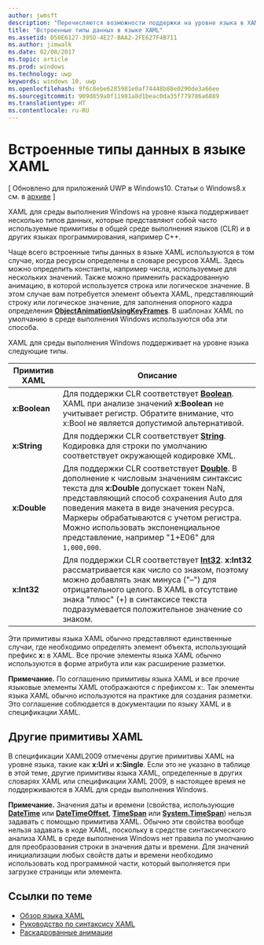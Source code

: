 ```yaml
---
author: jwmsft
description: "Перечисляются возможности поддержки на уровне языка в XAML для среды выполнения Windows для определенных типов данных в среде CLR и в других языках программирования, таких как C++."
title: "Встроенные типы данных в языке XAML"
ms.assetid: D50E6127-395D-4E27-BAA2-2FE627F4B711
ms.author: jimwalk
ms.date: 02/08/2017
ms.topic: article
ms.prod: windows
ms.technology: uwp
keywords: windows 10, uwp
ms.openlocfilehash: 9f6c8ebe6285981e0af74448b88e0290de3a66ee
ms.sourcegitcommit: 909d859a0f11981a8d1beac0da35f779786a6889
ms.translationtype: HT
ms.contentlocale: ru-RU
---
```

# <a name="xaml-intrinsic-data-types"></a>Встроенные типы данных в языке XAML

\[ Обновлено для приложений UWP в Windows10. Статьи о Windows8.x см. в [архиве](http://go.microsoft.com/fwlink/p/?linkid=619132) \]

XAML для среды выполнения Windows на уровне языка поддерживает несколько типов данных, которые представляют собой часто используемые примитивы в общей среде выполнения языков (CLR) и в других языках программирования, например C++.

Чаще всего встроенные типы данных в языке XAML используются в том случае, когда ресурсы определены в словаре ресурсов XAML. Здесь можно определить константы, например числа, используемые для нескольких значений. Также можно применить раскадрованную анимацию, в которой используется строка или логическое значение. В этом случае вам потребуется элемент объекта XAML, представляющий строку или логическое значение, для заполнения опорного кадра определения [**ObjectAnimationUsingKeyFrames**](https://msdn.microsoft.com/library/windows/apps/br210320). В шаблонах XAML по умолчанию в среде выполнения Windows используются оба эти способа.

XAML для среды выполнения Windows поддерживает на уровне языка следующие типы.

| Примитив XAML | Описание |
|-------|-------------|
| **x:Boolean**  | Для поддержки CLR соответствует [**Boolean**](https://msdn.microsoft.com/library/windows/apps/xaml/system.boolean.aspx). XAML при анализе значений **x:Boolean** не учитывает регистр. Обратите внимание, что x:Bool не является допустимой альтернативой. |
| **x:String**   | Для поддержки CLR соответствует [**String**](https://msdn.microsoft.com/library/windows/apps/xaml/system.string.aspx). Кодировка для строки по умолчанию соответствует окружающей кодировке XML. |
| **x:Double**   | Для поддержки CLR соответствует [**Double**](https://msdn.microsoft.com/library/windows/apps/xaml/system.double.aspx). В дополнение к числовым значениям синтаксис текста для **x:Double** допускает токен NaN, представляющий способ сохранения Auto для поведения макета в виде значения ресурса. Маркеры обрабатываются с учетом регистра. Можно использовать экспоненциальное представление, например "1+E06" для `1,000,000`. |
| **x:Int32**    | Для поддержки CLR соответствует [**Int32**](https://msdn.microsoft.com/library/windows/apps/xaml/system.int32.aspx). **x:Int32** рассматривается как число со знаком, поэтому можно добавлять знак минуса ("–") для отрицательного целого. В XAML в отсутствие знака "плюс" (+) в синтаксисе текста подразумевается положительное значение со знаком. |

Эти примитивы языка XAML обычно представляют единственные случаи, где необходимо определять элемент объекта, использующий префикс **x:** в XAML. Все прочие элементы языка XAML обычно используются в форме атрибута или как расширение разметки.

**Примечание.** По соглашению примитивы языка XAML и все прочие языковые элементы XAML отображаются с префиксом x:. Так элементы языка XAML обычно используются на практике для создания разметки. Это соглашение соблюдается в документации по языку XAML и в спецификации XAML.

## <a name="other-xaml-primitives"></a>Другие примитивы XAML

В спецификации XAML2009 отмечены другие примитивы XAML на уровне языка, такие как **x:Uri** и **x:Single**. Если это не указано в таблице в этой теме, другие примитивы языка XAML, определенные в других словарях XAML или спецификации XAML 2009, в настоящее время не поддерживаются в XAML для среды выполнения Windows.

**Примечание.** Значения даты и времени (свойства, использующие [**DateTime**](https://msdn.microsoft.com/library/windows/apps/br206576) или [**DateTimeOffset**](https://msdn.microsoft.com/library/windows/apps/xaml/system.datetimeoffset.aspx), [**TimeSpan**](https://msdn.microsoft.com/library/windows/apps/br225996) или [**System.TimeSpan**](https://msdn.microsoft.com/library/windows/apps/xaml/system.timespan.aspx)) нельзя задавать с помощью примитива XAML. Обычно эти свойства вообще нельзя задавать в коде XAML, поскольку в средстве синтаксического анализа XAML в среде выполнения Windows нет правила по умолчанию для преобразования строки в значения даты и времени. Для значений инициализации любых свойств даты и времени необходимо использовать код программной части, который выполняется при загрузке страницы или элемента.

## <a name="related-topics"></a>Ссылки по теме

* [Обзор языка XAML](xaml-overview.md)
* [Руководство по синтаксису XAML](xaml-syntax-guide.md)
* [Раскадрованные анимации](https://msdn.microsoft.com/library/windows/apps/mt187354)
 


